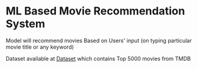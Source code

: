 <h1>ML Based Movie Recommendation System</h1>
Model will recommend movies Based on Users' input (on typing particular movie title or any keyword)


Dataset available at [Dataset](https://www.kaggle.com/datasets/tmdb/tmdb-movie-metadata) which contains Top 5000 movies from TMDB
